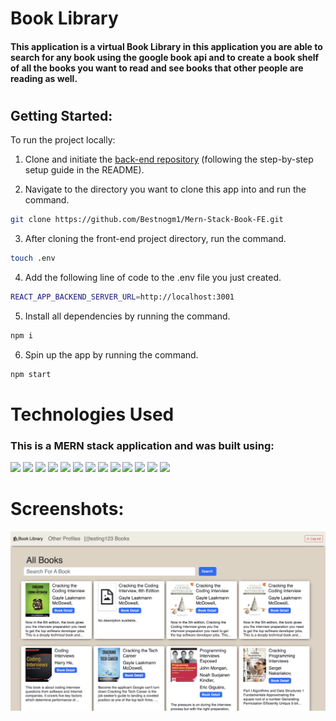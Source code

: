 # Book Library

#### This application is a virtual Book Library in this application you are able to search for any book using the google book api and to create a book shelf of all the books you want to read and see books that other people are reading as well.

#

## Getting Started:

To run the project locally:

1. Clone and initiate the [back-end repository](https://github.com/Bestnogm1/Mern-Stack-Book-BE-.git) (following the step-by-step setup guide in the README).

2. Navigate to the directory you want to clone this app into and run the command.

```bash
git clone https://github.com/Bestnogm1/Mern-Stack-Book-FE.git
```

3. After cloning the front-end project directory, run the command.

```bash
touch .env
```

4. Add the following line of code to the .env file you just created.

```bash
REACT_APP_BACKEND_SERVER_URL=http://localhost:3001
```

5. Install all dependencies by running the command.

```bash
npm i
```

6. Spin up the app by running the command.

```bash
npm start
```

# Technologies Used

### This is a MERN stack application and was built using:

![](https://img.shields.io/badge/MongoDB-4EA94B?style=for-the-badge&logo=mongodb&logoColor=white)
![](https://img.shields.io/badge/Express.js-000000?style=for-the-badge&logo=express&logoColor=white)
![](https://img.shields.io/badge/React-20232A?style=for-the-badge&logo=react&logoColor=61DAFB)
![](https://img.shields.io/badge/Node.js-339933?style=for-the-badge&logo=nodedotjs&logoColor=white)
![](https://img.shields.io/badge/CSS3-1572B6?style=for-the-badge&logo=css3&logoColor=whit)
![](https://img.shields.io/badge/JavaScript-323330?style=for-the-badge&logo=javascript&logoColor=F7DF1)
![](https://img.shields.io/badge/GitHub-100000?style=for-the-badge&logo=github&logoColor=whit)
![](https://img.shields.io/badge/GIT-E44C30?style=for-the-badge&logo=git&logoColor=whit)
![](https://img.shields.io/badge/Bootstrap-563D7C?style=for-the-badge&logo=bootstrap&logoColor=whit)
![](https://img.shields.io/badge/Font_Awesome-339AF0?style=for-the-badge&logo=fontawesome&logoColor=whit)
![](https://img.shields.io/badge/JWT-000000?style=for-the-badge&logo=JSON%20web%20tokens&logoColor=whit)
![](https://img.shields.io/badge/npm-CB3837?style=for-the-badge&logo=npm&logoColor=whit)
![](https://img.shields.io/badge/Amazon_AWS-232F3E?style=for-the-badge&logo=amazon-aws&logoColor=white)

#

<!-- https://whimsical.com/book-library-BAF7Yjh2zJ6aU318a5h2sg -->

# Screenshots:

<img alt="book" src="src/Img/Image 11-1-22 at 4.01 PM.jpg">
